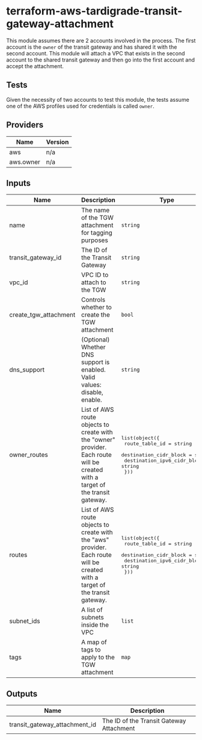 # terraform-aws-tardigrade-transit-gateway-attachment

This module assumes there are 2 accounts involved in the process. The first account is the `owner` of the transit gateway and
has shared it with the second account. This module will attach a VPC that exists in the second account to the shared transit
gateway and then go into the first account and accept the attachment.

## Tests

Given the necessity of two accounts to test this module, the tests assume one of the AWS profiles used for credentials is
called `owner`.


<!-- BEGIN TFDOCS -->
## Providers

| Name | Version |
|------|---------|
| aws | n/a |
| aws.owner | n/a |

## Inputs

| Name | Description | Type | Default | Required |
|------|-------------|------|---------|:-----:|
| name | The name of the TGW attachment for tagging purposes | `string` | n/a | yes |
| transit\_gateway\_id | The ID of the Transit Gateway | `string` | n/a | yes |
| vpc\_id | VPC ID to attach to the TGW | `string` | n/a | yes |
| create\_tgw\_attachment | Controls whether to create the TGW attachment | `bool` | `true` | no |
| dns\_support | (Optional) Whether DNS support is enabled. Valid values: disable, enable. | `string` | `"enable"` | no |
| owner\_routes | List of AWS route objects to create with the "owner" provider. Each route will be created with a target of the transit gateway. | <pre>list(object({<br>    route_table_id              = string<br>    destination_cidr_block      = string<br>    destination_ipv6_cidr_block = string<br>  }))<br></pre> | `[]` | no |
| routes | List of AWS route objects to create with the "aws" provider. Each route will be created with a target of the transit gateway. | <pre>list(object({<br>    route_table_id              = string<br>    destination_cidr_block      = string<br>    destination_ipv6_cidr_block = string<br>  }))<br></pre> | `[]` | no |
| subnet\_ids | A list of subnets inside the VPC | `list` | `[]` | no |
| tags | A map of tags to apply to the TGW attachment | `map` | `{}` | no |

## Outputs

| Name | Description |
|------|-------------|
| transit\_gateway\_attachment\_id | The ID of the Transit Gateway Attachment |

<!-- END TFDOCS -->
